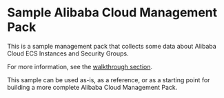 Sample Alibaba Cloud Management Pack
====================================

This is a sample management pack that collects some data about Alibaba Cloud ECS
Instances and Security Groups.

For more information, see the [walkthrough section](../../docs/guides/creating_a_new_management_pack.md).

This sample can be used as-is, as a reference, or as a starting point for
building a more complete Alibaba Cloud Management Pack.
